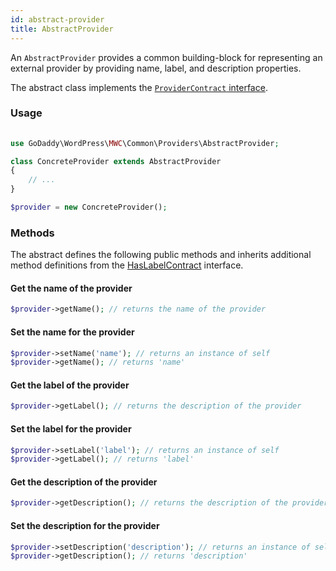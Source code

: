 ```yaml
---
id: abstract-provider
title: AbstractProvider
---
```


An `AbstractProvider` provides a common building-block for representing an external provider by providing name, label, and description properties.

The abstract class implements the [`ProviderContract` interface](/providers/provider-contract).

### Usage

```php
 
use GoDaddy\WordPress\MWC\Common\Providers\AbstractProvider;

class ConcreteProvider extends AbstractProvider 
{
    // ...
}

$provider = new ConcreteProvider();
```

### Methods

The abstract defines the following public methods and inherits additional method definitions from the [HasLabelContract](/contracts/has-label) interface.

#### Get the name of the provider

```php
$provider->getName(); // returns the name of the provider
```

#### Set the name for the provider

```php
$provider->setName('name'); // returns an instance of self
$provider->getName(); // returns 'name'
```

#### Get the label of the provider

```php
$provider->getLabel(); // returns the description of the provider
```

#### Set the label for the provider

```php
$provider->setLabel('label'); // returns an instance of self
$provider->getLabel(); // returns 'label'
```

#### Get the description of the provider

```php
$provider->getDescription(); // returns the description of the provider
```

#### Set the description for the provider

```php
$provider->setDescription('description'); // returns an instance of self
$provider->getDescription(); // returns 'description'
```

